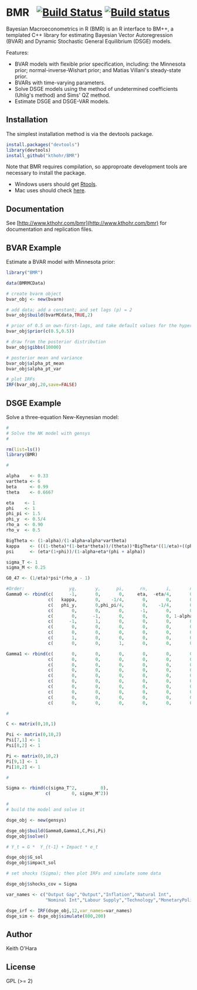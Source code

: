 # BMR &nbsp; [![Build Status](https://travis-ci.org/kthohr/BMR.svg)](https://travis-ci.org/kthohr/BMR) [![Build status](https://ci.appveyor.com/api/projects/status/github/kthohr/BMR?branch=master)](https://ci.appveyor.com/project/kthohr/BMR/branch/master)


Bayesian Macroeconometrics in R (BMR) is an R interface to BM++, a templated C++ library for estimating Bayesian Vector Autoregression (BVAR) and Dynamic Stochastic General Equilibrium (DSGE) models.

Features:

* BVAR models with flexible prior specification, including: the Minnesota prior; normal-inverse-Wishart prior; and Matias Villani's steady-state prior.
* BVARs with time-varying parameters.
* Solve DSGE models using the method of undetermined coefficients (Uhlig's method) and Sims' QZ method.
* Estimate DSGE and DSGE-VAR models.

## Installation

The simplest installation method is via the devtools package.

```R
install.packages("devtools")
library(devtools)
install_github("kthohr/BMR")
```

Note that BMR requires compilation, so approproate development tools are necessary to install the package.
* Windows users should get [Rtools](https://cran.r-project.org/bin/windows/Rtools/).
* Mac uses should check [here](https://cran.r-project.org/bin/macosx/tools/).

## Documentation

See [http://www.kthohr.com/bmr](http://www.kthohr.com/bmr) for documentation and replication files.

## BVAR Example

Estimate a BVAR model with Minnesota prior:

```R
library("BMR")

data(BMRMCData)

# create bvarm object
bvar_obj <- new(bvarm) 

# add data; add a constant; and set lags (p) = 2
bvar_obj$build(bvarMCdata,TRUE,2)

# prior of 0.5 on own-first-lags, and take default values for the hyperparameters
bvar_obj$prior(c(0.5,0.5))

# draw from the posterior distribution
bvar_obj$gibbs(10000)

# posterior mean and variance
bvar_obj$alpha_pt_mean
bvar_obj$alpha_pt_var

# plot IRFs
IRF(bvar_obj,20,save=FALSE)
```

## DSGE Example

Solve a three-equation New-Keynesian model:

```R
#
# Solve the NK model with gensys
#

rm(list=ls())
library(BMR)

#

alpha    <- 0.33
vartheta <- 6
beta     <- 0.99
theta    <- 0.6667

eta    <- 1               
phi    <- 1                  
phi_pi <- 1.5             
phi_y  <- 0.5/4
rho_a  <- 0.90
rho_v  <- 0.5

BigTheta <- (1-alpha)/(1-alpha+alpha*vartheta)
kappa    <- (((1-theta)*(1-beta*theta))/(theta))*BigTheta*((1/eta)+((phi+alpha)/(1-alpha)))
psi      <- (eta*(1+phi))/(1-alpha+eta*(phi + alpha))

sigma_T <- 1
sigma_M <- 0.25

G0_47 <- (1/eta)*psi*(rho_a - 1)

#Order:                 yg,       y,      pi,      rn,       i,       n,       a,       v,  yg_t+1,  pi_t+1
Gamma0 <- rbind(c(      -1,       0,       0,     eta,  -eta/4,       0,       0,       0,       1,   eta/4),
                c(   kappa,       0,    -1/4,       0,       0,       0,       0,       0,       0,  beta/4),
                c(   phi_y,       0,phi_pi/4,       0,    -1/4,       0,       0,       1,       0,       0),
                c(       0,       0,       0,      -1,       0,       0,   G0_47,       0,       0,       0),
                c(       0,      -1,       0,       0,       0, 1-alpha,       1,       0,       0,       0),
                c(      -1,       1,       0,       0,       0,       0,    -psi,       0,       0,       0),
                c(       0,       0,       0,       0,       0,       0,       1,       0,       0,       0),
                c(       0,       0,       0,       0,       0,       0,       0,       1,       0,       0),
                c(       1,       0,       0,       0,       0,       0,       0,       0,       0,       0),
                c(       0,       0,       1,       0,       0,       0,       0,       0,       0,       0))

Gamma1 <- rbind(c(       0,       0,       0,       0,       0,       0,       0,       0,       0,       0),
                c(       0,       0,       0,       0,       0,       0,       0,       0,       0,       0),
                c(       0,       0,       0,       0,       0,       0,       0,       0,       0,       0),
                c(       0,       0,       0,       0,       0,       0,       0,       0,       0,       0),
                c(       0,       0,       0,       0,       0,       0,       0,       0,       0,       0),
                c(       0,       0,       0,       0,       0,       0,       0,       0,       0,       0),
                c(       0,       0,       0,       0,       0,       0,   rho_a,       0,       0,       0),
                c(       0,       0,       0,       0,       0,       0,       0,   rho_v,       0,       0),
                c(       0,       0,       0,       0,       0,       0,       0,       0,       1,       0),
                c(       0,       0,       0,       0,       0,       0,       0,       0,       0,       1))

#

C <- matrix(0,10,1)

Psi <- matrix(0,10,2)
Psi[7,1] <- 1
Psi[8,2] <- 1

Pi <- matrix(0,10,2)
Pi[9,1] <- 1
Pi[10,2] <- 1

#

Sigma <- rbind(c(sigma_T^2,         0),  
               c(        0, sigma_M^2))

#
# build the model and solve it

dsge_obj <- new(gensys)

dsge_obj$build(Gamma0,Gamma1,C,Psi,Pi)
dsge_obj$solve()

# Y_t = G *  Y_{t-1} + Impact * e_t

dsge_obj$G_sol
dsge_obj$impact_sol

# set shocks (Sigma); then plot IRFs and simulate some data

dsge_obj$shocks_cov = Sigma

var_names <- c("Output Gap","Output","Inflation","Natural Int",
               "Nominal Int","Labour Supply","Technology","MonetaryPolicy")

dsge_irf <- IRF(dsge_obj,12,var_names=var_names)
dsge_sim <- dsge_obj$simulate(800,200)
```


## Author

Keith O'Hara

## License

GPL (>= 2) 